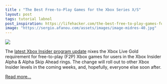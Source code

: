 ```yaml
---
title : "The Best Free-to-Play Games for the Xbox Series X/S"
layout: post
tags: tutorial labnol
post_inspiration: https://lifehacker.com/the-best-free-to-play-games-for-the-xbox-series-x-s-1846622833
image: "https://sergio.afanou.com/assets/images/image-midres-40.jpg"
---
```


<img src="https://i.kinja-img.com/gawker-media/image/upload/s--CZ5iUKwt--/c_fit,fl_progressive,q_80,w_636/wuihb6tsb8w2yzymt7zq.jpg" /><p>The <a href="https://www.onmsft.com/news/select-xbox-insiders-can-play-free-to-play-games-without-xbox-live-gold-starting-today" target="_blank" rel="noopener noreferrer">latest Xbox Insider program update</a> nixes the Xbox Live Gold requirement for free-to-play (F2P) Xbox games for users in the Xbox Insider Alpha &amp; Alpha Skip Ahead rings. The change will roll out to other Xbox Insider levels in the coming weeks, and, hopefully, everyone else soon after.<br></p><p><a href="https://lifehacker.com/the-best-free-to-play-games-for-the-xbox-series-x-s-1846622833">Read more...</a></p>